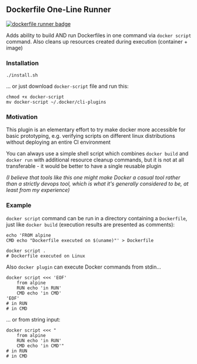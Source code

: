 ## Dockerfile One-Line Runner

[![dockerfile runner badge](https://api.travis-ci.com/stasmihailov/dockerfile-runner.svg?branch=master)](https://travis-ci.com/github/stasmihailov/dockerfile-runner)

Adds ability to build AND run Dockerfiles in one command via `docker script` command. Also cleans up
resources created during execution (container + image)

### Installation

```shell script
./install.sh
```
... or just download `docker-script` file and run this:
```shell script
chmod +x docker-script
mv docker-script ~/.docker/cli-plugins
```

### Motivation

This plugin is an elementary effort to try make docker more accessible for basic prototyping, e.g. verifying scripts
on different linux distributions without deploying an entire CI environment

You can always use a simple shell script which combines `docker build` and `docker run` with additional resource cleanup
commands, but it is not at all transferable - it would be better to have a single reusable plugin

*(I believe that tools like this one might make Docker a casual tool rather than a strictly devops tool, which is what
it's generally considered to be, at least from my experience)*

### Example

`docker script` command can be run in a directory containing a `Dockerfile`, just like `docker build` (execution results
are presented as comments):
```shell script
echo 'FROM alpine
CMD echo "Dockerfile executed on $(uname)"' > Dockerfile

docker script .
# Dockerfile executed on Linux
```

Also `docker plugin` can execute Docker commands from stdin...
```shell script
docker script <<< 'EOF'
    from alpine
    RUN echo 'in RUN'
    CMD echo 'in CMD'
'EOF'
# in RUN
# in CMD
```

... or from string input:
```shell script
docker script <<< "
    from alpine
    RUN echo 'in RUN'
    CMD echo 'in CMD'"
# in RUN
# in CMD
```

